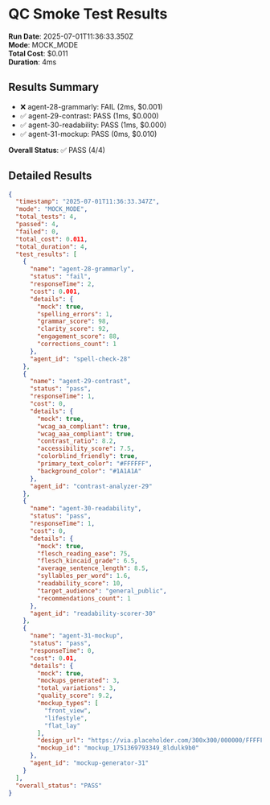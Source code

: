 # QC Smoke Test Results

**Run Date**: 2025-07-01T11:36:33.350Z  
**Mode**: MOCK_MODE  
**Total Cost**: $0.011  
**Duration**: 4ms

## Results Summary
- ❌ agent-28-grammarly: FAIL (2ms, $0.001)
- ✅ agent-29-contrast: PASS (1ms, $0.000)
- ✅ agent-30-readability: PASS (1ms, $0.000)
- ✅ agent-31-mockup: PASS (0ms, $0.010)

**Overall Status**: ✅ PASS (4/4)

## Detailed Results

```json
{
  "timestamp": "2025-07-01T11:36:33.347Z",
  "mode": "MOCK_MODE",
  "total_tests": 4,
  "passed": 4,
  "failed": 0,
  "total_cost": 0.011,
  "total_duration": 4,
  "test_results": [
    {
      "name": "agent-28-grammarly",
      "status": "fail",
      "responseTime": 2,
      "cost": 0.001,
      "details": {
        "mock": true,
        "spelling_errors": 1,
        "grammar_score": 98,
        "clarity_score": 92,
        "engagement_score": 88,
        "corrections_count": 1
      },
      "agent_id": "spell-check-28"
    },
    {
      "name": "agent-29-contrast",
      "status": "pass",
      "responseTime": 1,
      "cost": 0,
      "details": {
        "mock": true,
        "wcag_aa_compliant": true,
        "wcag_aaa_compliant": true,
        "contrast_ratio": 8.2,
        "accessibility_score": 7.5,
        "colorblind_friendly": true,
        "primary_text_color": "#FFFFFF",
        "background_color": "#1A1A1A"
      },
      "agent_id": "contrast-analyzer-29"
    },
    {
      "name": "agent-30-readability",
      "status": "pass",
      "responseTime": 1,
      "cost": 0,
      "details": {
        "mock": true,
        "flesch_reading_ease": 75,
        "flesch_kincaid_grade": 6.5,
        "average_sentence_length": 8.5,
        "syllables_per_word": 1.6,
        "readability_score": 10,
        "target_audience": "general_public",
        "recommendations_count": 1
      },
      "agent_id": "readability-scorer-30"
    },
    {
      "name": "agent-31-mockup",
      "status": "pass",
      "responseTime": 0,
      "cost": 0.01,
      "details": {
        "mock": true,
        "mockups_generated": 3,
        "total_variations": 3,
        "quality_score": 9.2,
        "mockup_types": [
          "front_view",
          "lifestyle",
          "flat_lay"
        ],
        "design_url": "https://via.placeholder.com/300x300/000000/FFFFFF?text=Test+Design",
        "mockup_id": "mockup_1751369793349_8ldulk9b0"
      },
      "agent_id": "mockup-generator-31"
    }
  ],
  "overall_status": "PASS"
}
```


